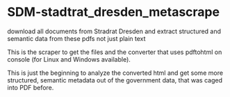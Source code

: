 # SDM-stadtrat_dresden_metascrape
download all documents from Stradrat Dresden and extract structured and semantic data from these pdfs not just plain text

This is the scraper to get the files and the converter that uses pdftohtml on console (for Linux and Windows available).

This is just the beginning to analyze the converted html and get some more structured, semantic metadata out of the government data, that was caged into PDF before.
